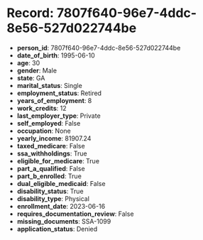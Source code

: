 # Record: 7807f640-96e7-4ddc-8e56-527d022744be

- **person_id**: 7807f640-96e7-4ddc-8e56-527d022744be
- **date_of_birth**: 1995-06-10
- **age**: 30
- **gender**: Male
- **state**: GA
- **marital_status**: Single
- **employment_status**: Retired
- **years_of_employment**: 8
- **work_credits**: 12
- **last_employer_type**: Private
- **self_employed**: False
- **occupation**: None
- **yearly_income**: 81907.24
- **taxed_medicare**: False
- **ssa_withholdings**: True
- **eligible_for_medicare**: True
- **part_a_qualified**: False
- **part_b_enrolled**: True
- **dual_eligible_medicaid**: False
- **disability_status**: True
- **disability_type**: Physical
- **enrollment_date**: 2023-06-16
- **requires_documentation_review**: False
- **missing_documents**: SSA-1099
- **application_status**: Denied